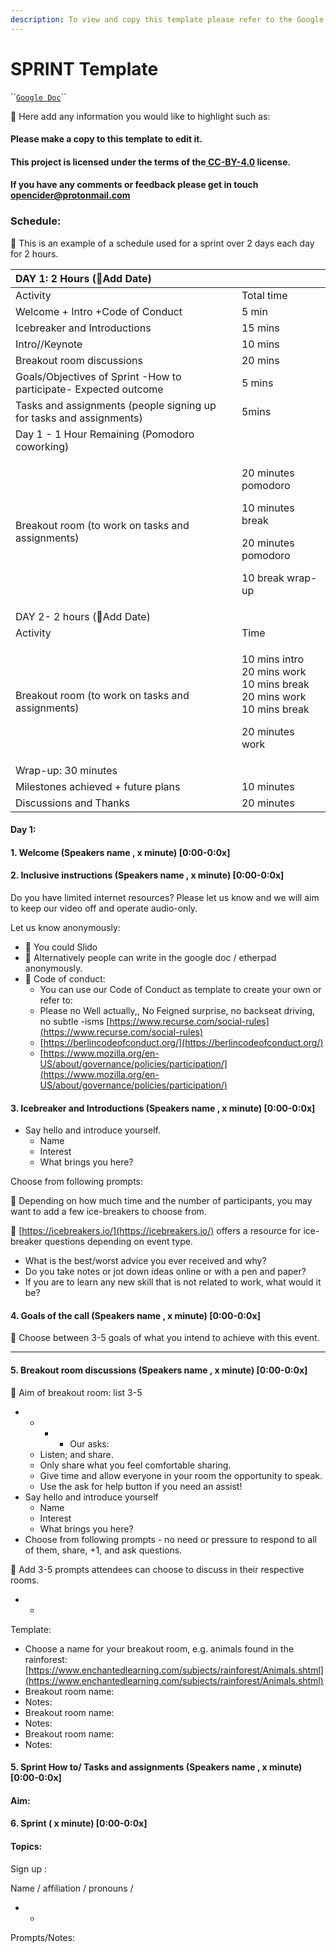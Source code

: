 ```yaml
---
description: To view and copy this template please refer to the Google doc.
---
```


# SPRINT Template

\`\`[`Google Doc`](https://docs.google.com/document/d/1JUc68g2MPxU1SZrimOXsB62gX_dOxg_JB2HGft6V8H8/edit?usp=sharing)\`\`

📍 Here add any information you would like to highlight such as:

#### Please make a copy to this template to edit it. 

#### This project is licensed under the terms of the[ CC-BY-4.0](https://choosealicense.com/licenses/cc-by-4.0/) license.

#### If you have any comments or feedback please get in touch [opencider@protonmail.com](mailto:opencider@protonmail.com)

### Schedule: 

📍 This is an example of a schedule used for a sprint over 2 days each day for 2 hours.   


<table>
  <thead>
    <tr>
      <th style="text-align:left">DAY 1: 2 Hours (&#x1F4CD;Add Date)</th>
      <th style="text-align:left"></th>
    </tr>
  </thead>
  <tbody>
    <tr>
      <td style="text-align:left">Activity</td>
      <td style="text-align:left">Total time</td>
    </tr>
    <tr>
      <td style="text-align:left">Welcome + Intro +Code of Conduct</td>
      <td style="text-align:left">5 min</td>
    </tr>
    <tr>
      <td style="text-align:left">Icebreaker and Introductions</td>
      <td style="text-align:left">15 mins</td>
    </tr>
    <tr>
      <td style="text-align:left">Intro//Keynote</td>
      <td style="text-align:left">10 mins</td>
    </tr>
    <tr>
      <td style="text-align:left">Breakout room discussions</td>
      <td style="text-align:left">20 mins</td>
    </tr>
    <tr>
      <td style="text-align:left">Goals/Objectives of Sprint -How to participate- Expected outcome</td>
      <td
      style="text-align:left">5 mins</td>
    </tr>
    <tr>
      <td style="text-align:left">Tasks and assignments (people signing up for tasks and assignments)</td>
      <td
      style="text-align:left">5mins</td>
    </tr>
    <tr>
      <td style="text-align:left">Day 1 - 1 Hour Remaining (Pomodoro coworking)</td>
      <td style="text-align:left"></td>
    </tr>
    <tr>
      <td style="text-align:left">Breakout room (to work on tasks and assignments)</td>
      <td style="text-align:left">
        <p>20 minutes pomodoro</p>
        <p>10 minutes break</p>
        <p>20 minutes pomodoro</p>
        <p>10 break wrap-up</p>
      </td>
    </tr>
    <tr>
      <td style="text-align:left">DAY 2- 2 hours (&#x1F4CD;Add Date)</td>
      <td style="text-align:left"></td>
    </tr>
    <tr>
      <td style="text-align:left">Activity</td>
      <td style="text-align:left">Time</td>
    </tr>
    <tr>
      <td style="text-align:left">Breakout room (to work on tasks and assignments)</td>
      <td style="text-align:left">
        <p>10 mins intro
          <br />20 mins work
          <br />10 mins break
          <br />20 mins work
          <br />10 mins break</p>
        <p>20 minutes work</p>
      </td>
    </tr>
    <tr>
      <td style="text-align:left">Wrap-up: 30 minutes</td>
      <td style="text-align:left"></td>
    </tr>
    <tr>
      <td style="text-align:left">Milestones achieved + future plans</td>
      <td style="text-align:left">10 minutes</td>
    </tr>
    <tr>
      <td style="text-align:left">Discussions and Thanks</td>
      <td style="text-align:left">20 minutes</td>
    </tr>
  </tbody>
</table>

#### Day 1: 

#### 1. Welcome \(Speakers name , x minute\) \[0:00-0:0x\]

#### 2. Inclusive instructions \(Speakers name , x minute\) \[0:00-0:0x\]

Do you have limited internet resources? Please let us know and we will aim to keep our video off and operate audio-only.   


Let us know anonymously:

* 📍 You could Slido 
* 📍 Alternatively people can write in the google doc / etherpad anonymously. 
* 📍  Code of conduct:
  * You can use our Code of Conduct as template to create your own or refer to:
  * Please no Well actually,, No Feigned surprise, no backseat driving, no subtle -isms [https://www.recurse.com/social-rules](https://www.recurse.com/social-rules) 
  * [https://berlincodeofconduct.org/](https://berlincodeofconduct.org/) 
  * [https://www.mozilla.org/en-US/about/governance/policies/participation/](https://www.mozilla.org/en-US/about/governance/policies/participation/) 

#### 3. Icebreaker and Introductions \(Speakers name , x minute\) \[0:00-0:0x\]

* Say hello and introduce yourself.
  * Name
  * Interest
  * What brings you here?

Choose from following prompts: 

📍 Depending on how much time and the number of participants, you may want to add a few ice-breakers to choose from. 

📍 [https://icebreakers.io/](https://icebreakers.io/) offers a resource for ice-breaker questions depending on event type. 

* What is the best/worst advice you ever received and why?
* Do you take notes or jot down ideas online or with a pen and paper?
* If you are to learn any new skill that is not related to work, what would it be?

#### 4. Goals of the call \(Speakers name , x minute\) \[0:00-0:0x\]

📍  Choose between 3-5 goals of what you intend to achieve with this event. 

* * * 
#### 5. Breakout room discussions \(Speakers name , x minute\) \[0:00-0:0x\]

📍  Aim of breakout room: list 3-5 

* * * * Our asks:
  * Listen; and share.
  * Only share what you feel comfortable sharing.
  * Give time and allow everyone in your room the opportunity to speak.
  * Use the ask for help button if you need an assist!
* Say hello and introduce yourself 
  * Name
  * Interest
  * What brings you here?
* Choose from following prompts - no need or pressure to respond to all of them, share, +1, and ask questions.

📍 Add 3-5 prompts attendees can choose to discuss in their respective rooms. 

* * 

Template: 

* Choose a name for your breakout room, e.g. animals found in the rainforest: [https://www.enchantedlearning.com/subjects/rainforest/Animals.shtml](https://www.enchantedlearning.com/subjects/rainforest/Animals.shtml) 
* Breakout room name:
* Notes:
* Breakout room name:
* Notes: 
* Breakout room name:
* Notes: 

#### 5. Sprint How to/ Tasks and assignments \(Speakers name , x minute\) \[0:00-0:0x\]

#### Aim: 

#### 6. Sprint \( x minute\) \[0:00-0:0x\]

#### Topics: 

Sign up :

Name / affiliation / pronouns / 

* * 
Prompts/Notes:   
  


